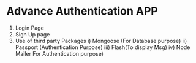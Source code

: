 # Advance Authentication APP

1) Login Page 
2) Sign Up page
3) Use of third party Packages
     i) Mongoose (For Database purpose)
    ii) Passport (Authentication Purpose)
    iii) Flash(To display Msg)
    iv)  Node Mailer For Authentication purpose)
    